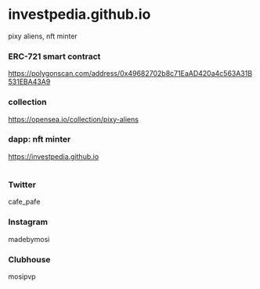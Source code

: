 # investpedia.github.io
pixy aliens, nft minter

### ERC-721 smart contract 
https://polygonscan.com/address/0x49682702b8c71EaAD420a4c563A31B531EBA43A9

### collection
https://opensea.io/collection/pixy-aliens

### dapp: nft minter
https://investpedia.github.io

#
### Twitter
cafe_pafe
### Instagram
madebymosi
### Clubhouse
mosipvp
